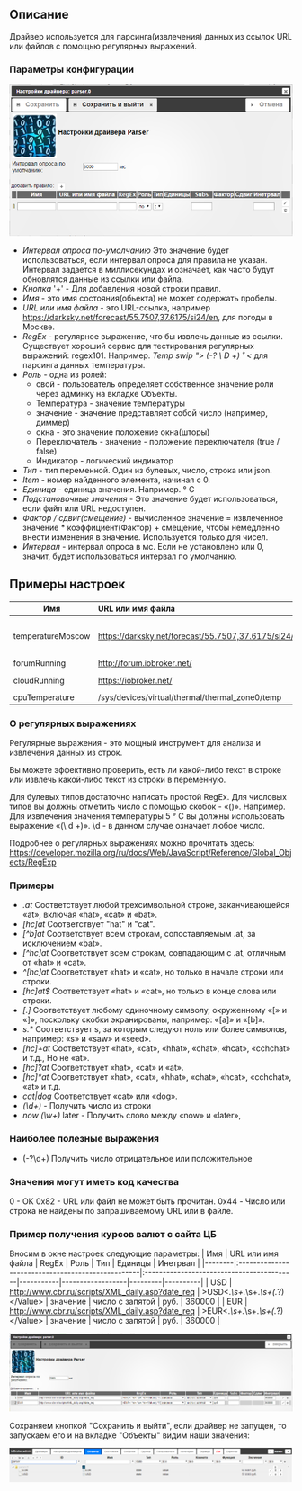 ## Описание

Драйвер используется для парсинга(извлечения) данных из ссылок URL или файлов с помощью регулярных выражений.

### Параметры конфигурации
![iobroker.parser - driver settings](img/parser_0.png)
- *Интервал опроса по-умолчанию* Это значение будет использоваться, если интервал опроса для правила не указан. Интервал задается в миллисекундах и означает, как часто будут обновлятся данные из ссылки или файла.
- *Кнопка* '+' - Для добавления новой строки правил.
- *Имя* - это имя состояния(обьекта) не может содержать пробелы.
- *URL или имя файла* - это URL-ссылка, например https://darksky.net/forecast/55.7507,37.6175/si24/en, для погоды в Москве.
- *RegEx* - регулярное выражение, что бы извлечь данные из ссылки. Существует хороший сервис для тестирования регулярных выражений: regex101. Например. *Temp swip "> (-? \ D +) ˚ <* для парсинга данных температуры.
- *Роль* - одна из ролей:
    - свой - пользователь определяет собственное значение роли через админку на вкладке Объекты.
    - Температура - значение температуры
    - значение - значение представляет собой число (например, диммер)
    - окна - это значение положение окна(шторы)
    - Переключатель - значение - положение переключателя (true / false)
    - Индикатор - логический индикатор
- *Тип* - тип переменной. Один из булевых, число, строка или json.
- *Item* - номер найденного элемента, начиная с 0.
- *Единица* - единица значения. Например. ° С
- *Подстановочные значения* - Это значение будет использоваться, если файл или URL недоступен.
- *Фактор / сдвиг(смещение)* - вычисленное значение = извлеченное значение * коэффициент(Фактор) + смещение, чтобы немедленно внести изменения в значение. Используется только для чисел.
- *Интервал* - интервал опроса в мс. Если не установлено или 0, значит, будет использоваться интервал по умолчанию.

## Примеры настроек
| Имя               |      URL или имя файла                               |      RegEx            | Роль         | Тип     | Единицы | Инетрвал |
|-------------------|:-----------------------------------------------------|:----------------------|--------------|---------|---------|----------|
| temperatureMoscow | https://darksky.net/forecast/55.7507,37.6175/si24/en | temp swip">(-?\d+)˚<  | температура  | число   |   °C    | 180000   |
| forumRunning      | http://forum.iobroker.net/                           | Forum                 | индикатор    | boolean |         | 60000    |
| cloudRunning      | https://iobroker.net/                                | Privacy Notice        | индикатор    | boolean |         | 60000    |
| cpuTemperature    | /sys/devices/virtual/thermal/thermal_zone0/temp      | (.*)                  | температура  | число   |     °C  | 30000    |

### О регулярных выражениях

Регулярные выражения - это мощный инструмент для анализа и извлечения данных из строк.

Вы можете эффективно проверить, есть ли какой-либо текст в строке или извлечь какой-либо текст из строки в переменную.

Для булевых типов достаточно написать простой RegEx. Для числовых типов вы должны отметить число с помощью скобок - «()». Например. Для извлечения значения температуры 5 ° C вы должны использовать выражение «(\ d +)». \d - в данном случае означает любое число.

Подробнее о регулярных выражениях можно прочитать здесь: https://developer.mozilla.org/ru/docs/Web/JavaScript/Reference/Global_Objects/RegExp

### Примеры
- *.at* Соответствует любой трехсимвольной строке, заканчивающейся «at», включая «hat», «cat» и «bat».
- *[hc]at* Соответствует "hat" и "cat".
- *[^b]at* Соответствует всем строкам, сопоставляемым .at, за исключением «bat».
- *[^hc]at* Соответствует всем строкам, совпадающим с .at, отличным от «hat» и «cat».
- *^[hc]at* Соответствует «hat» и «cat», но только в начале строки или строки.
- *[hc]at$* Соответствует «hat» и «cat», но только в конце слова или строки.
- *\[.\]* Соответствует любому одиночному символу, окруженному «[» и «]», поскольку скобки экранированы, например: «[a]» и «[b]».
- *s.\** Соответствует s, за которым следуют ноль или более символов, например: «s» и «saw» и «seed».
- *[hc]+at* Соответствует «hat», «cat», «hhat», «chat», «hcat», «cchchat» и т.д., Но не «at».
- *[hc]?at* Соответствует «hat», «cat» и «at».
- *[hc]\*at* Соответствует «hat», «cat», «hhat», «chat», «hcat», «cchchat», «at» и т.д.
- *cat|dog* Соответствует «cat» или «dog».
- *(\d+)* - Получить число из строки
- *now (\w+)* later - Получить слово между «now» и «later»,

### Наиболее полезные выражения

- (-?\d+) Получить число отрицательное или положительное

###  Значения могут иметь код качества

0 - OK
0x82 - URL или файл не может быть прочитан.
0x44 - Число или строка не найдены по запрашиваемому URL или в файле.

### Пример получения курсов валют с сайта ЦБ
Вносим в окне настроек следующие параметры:
| Имя    |      URL или имя файла                            |      RegEx                                | Роль      | Тип              | Единицы | Инетрвал |
|--------|:--------------------------------------------------|:------------------------------------------|-----------|------------------|---------|----------|
| USD    | http://www.cbr.ru/scripts/XML_daily.asp?date_req  | >USD<.*\s+.*\s+.*\s+<Value>(.*?)<\/Value> | значение  | число с запятой  |   руб.  | 360000   |
| EUR    | http://www.cbr.ru/scripts/XML_daily.asp?date_req  | >EUR<.*\s+.*\s+.*\s+<Value>(.*?)<\/Value> | значение  | число с запятой  |   руб.  | 360000   |

![iobroker.parser - example](img/parser_2.png)

Сохраняем кнопкой "Сохранить и выйти", если драйвер не запущен, то запускаем его и на вкладке "Объекты" видим наши значения:

![iobroker.parser - example](img/parser_1.png)
